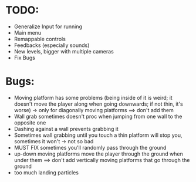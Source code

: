 # TODO:
- Generalize Input for running
- Main menu
- Remappable controls
- Feedbacks (especially sounds)
- New levels, bigger with multiple cameras
- Fix Bugs

# Bugs:
- Moving platform has some problems (being inside of it is weird; it doesn't move the player along when going downwards; if not thin, it's worse) -> only for diagonally moving platforms ==> don't add them
- Wall grab sometimes doesn't proc when jumping from one wall to the opposite one
- Dashing against a wall prevents grabbing it
- Sometimes wall grabbing until you touch a thin platform will stop you, sometimes it won't -> not so bad
- MUST FIX sometimes you'll randomly pass through the ground
- up-down moving platforms move the player through the ground when under them ==> don't add vertically moving platforms that go through the ground
- too much landing particles
